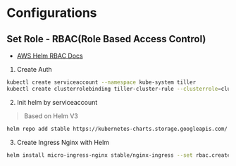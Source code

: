 # Configurations

## Set Role - RBAC(Role Based Access Control)

- [AWS Helm RBAC Docs](https://awskrug.github.io/eks-workshop/helm_root/helm_intro/install/)

1. Create Auth

```bash
kubectl create serviceaccount --namespace kube-system tiller
kubectl create clusterrolebinding tiller-cluster-rule --clusterrole=cluster-admin --serviceaccount=kube-system:tiller
```

2. Init helm by serviceaccount

> Based on Helm V3

```bash
helm repo add stable https://kubernetes-charts.storage.googleapis.com/
```

3. Create Ingress Nginx with Helm

```bash
helm install micro-ingress-nginx stable/nginx-ingress --set rbac.create=true
```
